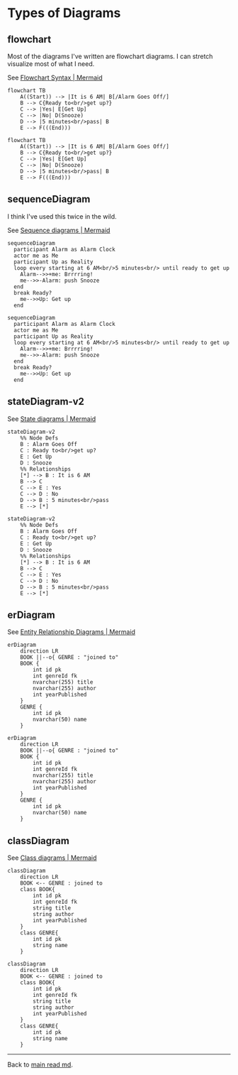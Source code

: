 # Types of Diagrams

## flowchart 

Most of the diagrams I've written are flowchart diagrams. I can stretch visualize most of what I need.

See [Flowchart Syntax | Mermaid](https://mermaid.js.org/syntax/flowchart.html)

``` text
flowchart TB
    A((Start)) --> |It is 6 AM| B[/Alarm Goes Off/]
    B --> C{Ready to<br/>get up?}
    C --> |Yes| E[Get Up]
    C --> |No| D(Snooze)
    D --> |5 minutes<br/>pass| B
    E --> F(((End)))
```
``` mermaid
flowchart TB
    A((Start)) --> |It is 6 AM| B[/Alarm Goes Off/]
    B --> C{Ready to<br/>get up?}
    C --> |Yes| E[Get Up]
    C --> |No| D(Snooze)
    D --> |5 minutes<br/>pass| B
    E --> F(((End)))
```

## sequenceDiagram
I think I've used this twice in the wild. 

See [Sequence diagrams | Mermaid](https://mermaid.js.org/syntax/sequenceDiagram.html)

``` text
sequenceDiagram
  participant Alarm as Alarm Clock
  actor me as Me
  participant Up as Reality
  loop every starting at 6 AM<br/>5 minutes<br/> until ready to get up
    Alarm-->>+me: Brrrring!
    me-->>-Alarm: push Snooze
  end
  break Ready?
    me-->>Up: Get up
  end
```
``` mermaid
sequenceDiagram
  participant Alarm as Alarm Clock
  actor me as Me
  participant Up as Reality
  loop every starting at 6 AM<br/>5 minutes<br/> until ready to get up
    Alarm-->>+me: Brrrring!
    me-->>-Alarm: push Snooze
  end
  break Ready?
    me-->>Up: Get up
  end
```
## stateDiagram-v2


See [State diagrams | Mermaid](https://mermaid.js.org/syntax/stateDiagram.html)


``` text
stateDiagram-v2
    %% Node Defs
    B : Alarm Goes Off
    C : Ready to<br/>get up?
    E : Get Up
    D : Snooze
    %% Relationships
    [*] --> B : It is 6 AM
    B --> C
    C --> E : Yes
    C --> D : No
    D --> B : 5 minutes<br/>pass
    E --> [*]
```
``` mermaid
stateDiagram-v2
    %% Node Defs
    B : Alarm Goes Off
    C : Ready to<br/>get up?
    E : Get Up
    D : Snooze
    %% Relationships
    [*] --> B : It is 6 AM
    B --> C
    C --> E : Yes
    C --> D : No
    D --> B : 5 minutes<br/>pass
    E --> [*]
```
## erDiagram

See [Entity Relationship Diagrams | Mermaid](https://mermaid.js.org/syntax/entityRelationshipDiagram.html)

```text
erDiagram
    direction LR
    BOOK ||--o{ GENRE : "joined to"
    BOOK {
        int id pk
        int genreId fk
        nvarchar(255) title
        nvarchar(255) author
        int yearPublished
    }
    GENRE {
        int id pk
        nvarchar(50) name
    }
```
```mermaid
erDiagram
    direction LR
    BOOK ||--o{ GENRE : "joined to"
    BOOK {
        int id pk
        int genreId fk
        nvarchar(255) title
        nvarchar(255) author
        int yearPublished
    }
    GENRE {
        int id pk
        nvarchar(50) name
    }
```


## classDiagram

See [Class diagrams | Mermaid](https://mermaid.js.org/syntax/classDiagram.html)

```text
classDiagram
    direction LR
    BOOK <-- GENRE : joined to
    class BOOK{
        int id pk
        int genreId fk
        string title
        string author
        int yearPublished
    }
    class GENRE{
        int id pk
        string name
    }
```
```mermaid
classDiagram
    direction LR
    BOOK <-- GENRE : joined to
    class BOOK{
        int id pk
        int genreId fk
        string title
        string author
        int yearPublished
    }
    class GENRE{
        int id pk
        string name
    }
```


---

Back to [main read md](readme.md).